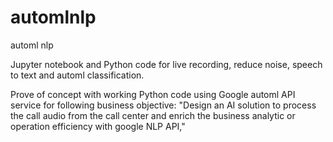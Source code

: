 # automlnlp
automl nlp


Jupyter notebook and Python code for live recording, reduce noise, speech to text and automl classification.

Prove of concept with working Python code using Google automl API service for following business objective:
"Design an AI solution to process the call audio from the call center and enrich the business analytic or operation efficiency with google NLP API,"
